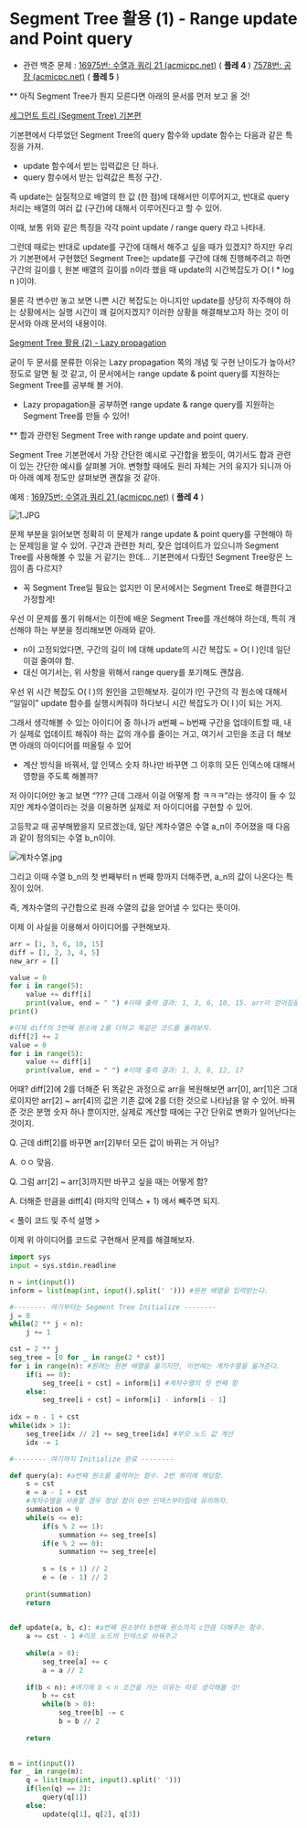 # Segment Tree 활용 (1) - Range update and Point query

- 관련 백준 문제 : 
[16975번: 수열과 쿼리 21 (acmicpc.net)](https://www.acmicpc.net/problem/16975) ( **플레 4** )
[7578번: 공장 (acmicpc.net)](https://www.acmicpc.net/problem/7578) ( **플레 5** )

 ** 아직 Segment Tree가 뭔지 모른다면 아래의 문서를 먼저 보고 올 것! 

[세그먼트 트리 (Segment Tree) 기본편](%E1%84%89%E1%85%A6%E1%84%80%E1%85%B3%E1%84%86%E1%85%A5%E1%86%AB%E1%84%90%E1%85%B3%20%E1%84%90%E1%85%B3%E1%84%85%E1%85%B5%20(Segment%20Tree)%20%E1%84%80%E1%85%B5%E1%84%87%E1%85%A9%E1%86%AB%E1%84%91%E1%85%A7%E1%86%AB%20db099fbf576647b9b7cfaae5f3b9d14f.md)

 기본편에서 다루었던 Segment Tree의 query 함수와 update 함수는 다음과 같은 특징을 가져. 

- update 함수에서 받는 입력값은 단 하나.
- query 함수에서 받는 입력값은 특정 구간.

 즉 update는 실질적으로 배열의 한 값 (한 점)에 대해서만 이루어지고, 반대로 query 처리는 
배열의 여러 값 (구간)에 대해서 이루어진다고 할 수 있어. 

 이때, 보통 위와 같은 특징을 각각 point update / range query 라고 나타내. 

 그런데 때로는 반대로 update를 구간에 대해서 해주고 싶을 때가 있겠지?
하지만 우리가 기본편에서 구현했던 Segment Tree는 update를 구간에 대해 진행해주려고 하면 
구간의 길이를 l, 원본 배열의 길이를 n이라 했을 때 update의 시간복잡도가 O( l * log n )이야. 

 물론 각 변수만 놓고 보면 나쁜 시간 복잡도는 아니지만 update를 상당히 자주해야 하는
상황에서는 실행 시간이 꽤 길어지겠지? 이러한 상황을 해결해보고자 하는 것이 이 문서와 아래
문서의 내용이야. 

[Segment Tree 활용 (2) - Lazy propagation](Segment%20Tree%20%E1%84%92%E1%85%AA%E1%86%AF%E1%84%8B%E1%85%AD%E1%86%BC%20(1)%20-%20Range%20update%20and%20Point%20q%20117e2aa97dec48b5ad2484e156af1255/Segment%20Tree%20%E1%84%92%E1%85%AA%E1%86%AF%E1%84%8B%E1%85%AD%E1%86%BC%20(2)%20-%20Lazy%20propagation%20b4312749f192482bac9f798d55b8fb2d.md)

 굳이 두 문서를 분류한 이유는 Lazy propagation 쪽의 개념 및 구현 난이도가 높아서? 정도로 
알면 될 것 같고, 이 문서에서는 range update & point query를 지원하는 Segment Tree를 
공부해 볼 거야.

* Lazy propagation을 공부하면 range update & range query를 지원하는 Segment Tree를 
 만들 수 있어! 

** 합과 관련된 Segment Tree with range update and point query. 

 Segment Tree 기본편에서 가장 간단한 예시로 구간합을 봤듯이, 여기서도 합과 관련이 있는 간단한 
예시를 살펴볼 거야. 변형할 때에도 원리 자체는 거의 유지가 되니까 아마 아래 예제 정도만 
살펴보면 괜찮을 것 같아. 

예제 : [16975번: 수열과 쿼리 21 (acmicpc.net)](https://www.acmicpc.net/problem/16975) ( **플레 4** )

![1.JPG](Segment%20Tree%20%E1%84%92%E1%85%AA%E1%86%AF%E1%84%8B%E1%85%AD%E1%86%BC%20(1)%20-%20Range%20update%20and%20Point%20q%20117e2aa97dec48b5ad2484e156af1255/1.jpg)

 문제 부분을 읽어보면 정확히 이 문제가 range update & point query를 구현해야 하는 문제임을 
알 수 있어. 구간과 관련한 처리, 잦은 업데이트가 있으니까 Segment Tree를 사용해볼 수 있을 거
같기는 한데… 기본편에서 다뤘던 Segment Tree랑은 느낌이 좀 다르지? 

* 꼭 Segment Tree일 필요는 없지만 이 문서에서는 Segment Tree로 해결한다고 가정할게! 

 우선 이 문제를 풀기 위해서는 이전에 배운 Segment Tree를 개선해야 하는데, 
특히 개선해야 하는 부분을 정리해보면 아래와 같아. 

- n이 고정되었다면, 구간의 길이 l에 대해 update의 시간 복잡도 = O( l )인데 일단 이걸 줄여야 함.
- 대신 여기서는, 위 사항을 위해서 range query를 포기해도 괜찮음.

 우선 위 시간 복잡도 O( l )의 원인을 고민해보자. 
길이가 l인 구간의 각 원소에 대해서 “일일이” update 함수를 실행시켜줘야 하다보니 시간 복잡도가 
O( l )이 되는 거지. 

그래서 생각해볼 수 있는 아이디어 중 하나가 a번째 ~ b번째 구간을 업데이트할 때, 내가 실제로 
업데이트 해줘야 하는 값의 개수를 줄이는 거고, 여기서 고민을 조금 더 해보면 아래의 아이디어를
떠올릴 수 있어

- 계산 방식을 바꿔서, 앞 인덱스 숫자 하나만 바꾸면 그 이후의 모든 인덱스에 대해서 
영향을 주도록 해볼까?

 저 아이디어만 놓고 보면 “??? 근데 그래서 이걸 어떻게 함 ㅋㅋㅋ”라는 생각이 들 수 있지만 
계차수열이라는 것을 이용하면 실제로 저 아이디어를 구현할 수 있어. 

 고등학교 때 공부해봤을지 모르겠는데, 일단 계차수열은 수열 a_n이 주어졌을 때 다음과 같이 
정의되는 수열 b_n이야. 

![계차수열.jpg](Segment%20Tree%20%E1%84%92%E1%85%AA%E1%86%AF%E1%84%8B%E1%85%AD%E1%86%BC%20(1)%20-%20Range%20update%20and%20Point%20q%20117e2aa97dec48b5ad2484e156af1255/%25EA%25B3%2584%25EC%25B0%25A8%25EC%2588%2598%25EC%2597%25B4.jpg)

 그리고 이때 수열 b_n의 첫 번째부터 n 번째 항까지 더해주면, a_n의 값이 나온다는 특징이 있어.

즉, 계차수열의 구간합으로 원래 수열의 값을 얻어낼 수 있다는 뜻이야. 

이제 이 사실을 이용해서 아이디어를 구현해보자.

```python
arr = [1, 3, 6, 10, 15] 
diff = [1, 2, 3, 4, 5] 
new_arr = [] 

value = 0 
for i in range(5): 
	value += diff[i] 
	print(value, end = " ") #이때 출력 결과: 1, 3, 6, 10, 15. arr이 얻어짐을 알 수 있어! 
print() 

#이제 diff의 3번째 원소에 2를 더하고 똑같은 코드를 돌려보자. 
diff[2] += 2 
value = 0 
for i in range(5): 
	value += diff[i] 
	print(value, end = " ") #이때 출력 결과: 1, 3, 8, 12, 17
```

 어때? diff[2]에 2를 더해준 뒤 똑같은 과정으로 arr을 복원해보면 arr[0], arr[1]은 그대로이지만 
arr[2] ~ arr[4]의 값은 기존 값에 2를 더한 것으로 나타남을 알 수 있어. 바꿔준 것은 분명 숫자 
하나 뿐이지만, 실제로 계산할 때에는 구간 단위로 변화가 일어난다는 것이지. 

 Q. 근데 diff[2]를 바꾸면 arr[2]부터 모든 값이 바뀌는 거 아님? 

 A. ㅇㅇ 맞음. 
 

 Q. 그럼 arr[2] ~ arr[3]까지만 바꾸고 싶을 때는 어떻게 함? 

 A. 더해준 만큼을 diff[4] (마지막 인덱스 + 1) 에서 빼주면 되지.  

< 풀이 코드 및 주석 설명 > 

 이제 위 아이디어를 코드로 구현해서 문제를 해결해보자. 

```python
import sys 
input = sys.stdin.readline 

n = int(input())
inform = list(map(int, input().split(' '))) #원본 배열을 입력받는다. 

#-------- 여기부터는 Segment Tree Initialize --------
j = 0 
while(2 ** j < n): 
	j += 1 

cst = 2 ** j 
seg_tree = [0 for _ in range(2 * cst)] 
for i in range(n): #원래는 원본 배열을 옮기지만, 이번에는 계차수열을 옮겨준다. 
	if(i == 0): 
		seg_tree[i + cst] = inform[i] #계차수열의 첫 번째 항 
	else: 
		seg_tree[i + cst] = inform[i] - inform[i - 1] 
		
idx = n - 1 + cst 
while(idx > 1): 
	seg_tree[idx // 2] += seg_tree[idx] #부모 노드 값 계산 
	idx -= 1 

#-------- 여기까지 Initialize 완료 --------

def query(a): #a번째 원소를 출력하는 함수. 2번 쿼리에 해당함. 
	s = cst 
	e = a - 1 + cst
	#계차수열을 사용할 경우 항상 합이 0번 인덱스부터임에 유의하자. 
	summation = 0 
	while(s <= e): 
		if(s % 2 == 1): 
			summation += seg_tree[s] 
		if(e % 2 == 0): 
			summation += seg_tree[e] 
		
		s = (s + 1) // 2 
		e = (e - 1) // 2 
	
	print(summation) 
	return 
	

def update(a, b, c): #a번째 원소부터 b번째 원소까지 c만큼 더해주는 함수. 
	a += cst - 1 #리프 노드의 인덱스로 바꿔주고 
	
	while(a > 0): 
		seg_tree[a] += c 
		a = a // 2 
		
	if(b < n): #여기에 b < n 조건을 거는 이유는 따로 생각해볼 것! 
		b += cst
		while(b > 0): 
			seg_tree[b] -= c 
			b = b // 2 
			
	return 
	

m = int(input()) 
for _ in range(m): 
	q = list(map(int, input().split(' '))) 
	if(len(q) == 2): 
		query(q[1]) 
	else: 
		update(q[1], q[2], q[3]) 

```
